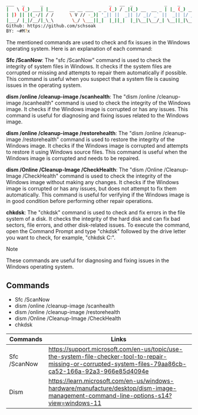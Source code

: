 ```sh
___   _      _                         _   __  _            _    _            
|   \ (_) ___| |__      __ __ ___  _ _ (_) / _|(_) __  __ _ | |_ (_) ___  _ _  
| |) || |(_-/| / /      \ V // -_)| '_|| ||  _|| |/ _|/ _` ||  _|| |/ _ \| ' \ 
|___/ |_|/__/|_\_\       \_/ \___||_|  |_||_|  |_|\__|\__/_| \__||_|\___/|_||_|
Github: https://github.com/schsoak
BY: ~#M?x   

```

The mentioned commands are used to check and fix issues in the Windows operating system. Here is an explanation of each command:

**Sfc /ScanNow**: The "sfc /ScanNow" command is used to check the integrity of system files in Windows. It checks if the system files are corrupted or missing and attempts to repair them automatically if possible. This command is useful when you suspect that a system file is causing issues in the operating system.

**dism /online /cleanup-image /scanhealth**: The "dism /online /cleanup-image /scanhealth" command is used to check the integrity of the Windows image. It checks if the Windows image is corrupted or has any issues. This command is useful for diagnosing and fixing issues related to the Windows image.

**dism /online /cleanup-image /restorehealth**: The "dism /online /cleanup-image /restorehealth" command is used to restore the integrity of the Windows image. It checks if the Windows image is corrupted and attempts to restore it using Windows source files. This command is useful when the Windows image is corrupted and needs to be repaired.

**dism /Online /Cleanup-Image /CheckHealth**: The "dism /Online /Cleanup-Image /CheckHealth" command is used to check the integrity of the Windows image without making any changes. It checks if the Windows image is corrupted or has any issues, but does not attempt to fix them automatically. This command is useful for verifying if the Windows image is in good condition before performing other repair operations.

**chkdsk**: The "chkdsk" command is used to check and fix errors in the file system of a disk. It checks the integrity of the hard disk and can fix bad sectors, file errors, and other disk-related issues. To execute the command, open the Command Prompt and type "chkdsk" followed by the drive letter you want to check, for example, "chkdsk C:".

> [!Note]
> These commands are useful for diagnosing and fixing issues in the Windows operating system.

## Commands

<ul>
<li>Sfc /ScanNow</li>
<li>dism /online /cleanup-image /scanhealth</li>
<li>dism /online /cleanup-image /restorehealth</li>
<li>dism /Online /Cleanup-Image /CheckHealth</li>
<li>chkdsk</li>
</ul>

| Commands |  Links |
| ------ | ------ |
|  Sfc /ScanNow  |  https://support.microsoft.com/en-us/topic/use-the-system-file-checker-tool-to-repair-missing-or-corrupted-system-files-79aa86cb-ca52-166a-92a3-966e85d4094e
|  Dism  |  https://learn.microsoft.com/en-us/windows-hardware/manufacture/desktop/dism-image-management-command-line-options-s14?view=windows-11
